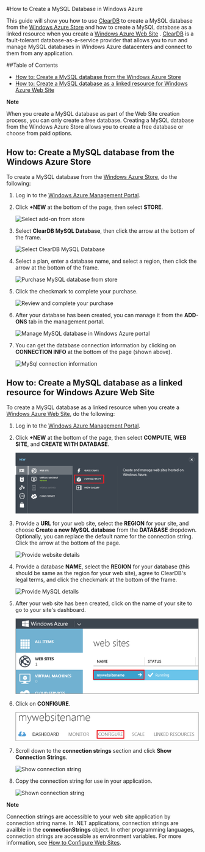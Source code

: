 #How to Create a MySQL Database in Windows Azure

This guide will show you how to use [ClearDB] to create a MySQL database from the [Windows Azure Store] and  how to create a MySQL database as a linked resource when you create a [Windows Azure Web Site][waws] . [ClearDB] is a fault-tolerant database-as-a-service provider that allows you to run and manage MySQL databases in Windows Azure datacenters and connect to them from any application.  

##Table of Contents
* [How to: Create a MySQL database from the Windows Azure Store](#CreateFromStore)
* [How to: Create a MySQL database as a linked resource for Windows Azure Web Site](#CreateForWebSite)

<div class="dev-callout"> 
<b>Note</b> 
<p>When you create a MySQL database as part of the Web Site creation process, you can only create a free database. Creating a MySQL database from the Windows Azure Store allows you to create a free database or choose from paid options.</p> 
</div>

<h2><a id="CreateFromStore"></a>How to: Create a MySQL database from the Windows Azure Store</h2>

To create a MySQL database from the [Windows Azure Store], do the following:

1. Log in to the [Windows Azure Management Portal][portal].
2. Click **+NEW** at the bottom of the page, then select **STORE**.

	![Select add-on from store](../../Shared/Media/select-store.png)

3. Select **ClearDB MySQL Database**, then click the arrow at the bottom of the frame.

	![Select ClearDB MySQL Database](../../Shared/Media/select-cleardb-mysql.png)

4. Select a plan, enter a database name, and select a region, then click the arrow at the bottom of the frame.

	![Purchase MySQL database from store](../../Shared/Media/purchase-mysql.png)

5. Click the checkmark to complete your purchase.

	![Review and complete your purchase](../../Shared/Media/complete-mysql-purchase.png)

6. After your database has been created, you can manage it from the **ADD-ONS** tab in the management portal.

	![Manage MySQL database in Windows Azure portal](../../Shared/Media/manage-mysql-add-on.png)

7. You can get the database connection information by clicking on **CONNECTION INFO** at the bottom of the page (shown above).

	![MySql connection information](../../Shared/Media/mysql-conn-info.png) 


<h2><a id="CreateForWebSite"></a>How to: Create a MySQL database as a linked resource for Windows Azure Web Site</h2>

To create a MySQL database as a linked resource when you create a [Windows Azure Web Site][waws], do the following:

1. Log in to the [Windows Azure Management Portal][portal].
2. Click **+NEW** at the bottom of the page, then select **COMPUTE**, **WEB SITE**, and **CREATE WITH DATABASE**.

	![Create website with database](../../Shared/Media/custom_create.png)

3. Provide a **URL** for your web site, select the **REGION** for your site, and choose **Create a new MySQL database** from the **DATABASE** dropdown. Optionally, you can replace the default name for the connection string. Click the arrow at the bottom of the page.

	![Provide website details](../../Shared/Media/provide-website-details.png) 

4. Provide a database **NAME**, select the **REGION** for your database (this should be same as the region for your web site), agree to ClearDB's legal terms, and click the checkmark at the bottom of the frame.

	![Provide MySQL details](../../Shared/Media/provide-mysql-details.png)

5. After your web site has been created, click on the name of your site to go to your site's dashboard.

	![Go to web site dashboard](../../Shared/Media/go-to-website-dashboard.png)

6. Click on **CONFIGURE**.

	![Go to configure tab](../../Shared/Media/go-to-configure-tab.png)

7. Scroll down to the **connection strings** section and click **Show Connection Strings**. 

	![Show connection string](../../Shared/Media/show-conn-string.png)

8. Copy the connection string for use in your application.

	![Shown connection string](../../Shared/Media/shown-conn-string.png)

<div class="dev-callout"> 
<b>Note</b> 
<p>Connection strings are accessible to your web site application by connection string name. In .NET applications, connection strings are availble in the <b>connectionStrings</b> object. In other programming languages, connection strings are accessible as environment variables. For more information, see <a href="/en-us/manage/services/web-sites/how-to-configure-websites/">How to Configure Web Sites</a>.</p> 
</div>

[ClearDB]: http://www.cleardb.com/
[waws]: /en-us/manage/services/web-sites/
[Windows Azure Store]: /en-us/store/overview/
[portal]: http://manage.windowsazure.com